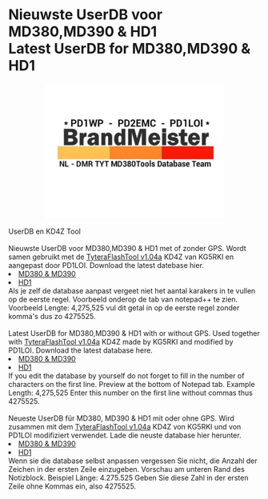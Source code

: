 # Nieuwste UserDB voor MD380,MD390 & HD1 </br> Latest UserDB for MD380,MD390 & HD1 
<p align="center">
<img src="BM-Logo.jpg" width="360">
</p>
UserDB en KD4Z Tool
</br></br>
Nieuwste UserDB voor MD380,MD390 & HD1 met of zonder GPS. Wordt samen gebruikt met de <a href="https://github.com/PD1LOI/MD380tools/blob/master/TyteraFlashToolv1.04a-KD4Z.rar">TyteraFlashTool v1.04a</a> KD4Z van KG5RKI en aangepast door PD1LOI. Download the latest datebase hier. 
<li>
<a href="https://github.com/PD1LOI/MD380tools/blob/master/user.bin">MD380 & MD390</a>
</li><li>
<a href="https://github.com/PD1LOI/MD380tools/blob/master/userhd.csv">HD1</a>
</li>
Als je zelf de database aanpast vergeet niet het aantal karakers in te vullen op de eerste regel. Voorbeeld onderop de tab van notepad++ te zien. Voorbeeld Lengte: 4,275,525 vul dit getal in op de eerste regel zonder komma's dus zo 4275525.
</br></br>
Latest UserDB for MD380,MD390 & HD1 with or without GPS. Used together with <a href="https://github.com/PD1LOI/MD380tools/blob/master/TyteraFlashToolv1.04a-KD4Z.rar">TyteraFlashTool v1.04a</a> KD4Z made by KG5RKI and modified by PD1LOI. Download the latest database here.
<li>
<a href="https://github.com/PD1LOI/MD380tools/blob/master/user.bin">MD380 & MD390</a>
</li><li>
<a href="https://github.com/PD1LOI/MD380tools/blob/master/userhd.csv">HD1</a>
</li>
If you edit the database by yourself do not forget to fill in the number of characters on the first line. Preview at the bottom of Notepad tab. Example Length: 4,275,525 Enter this number on the first line without commas thus 4275525.
</br></br>
Neueste UserDB für MD380, MD390 & HD1 mit oder ohne GPS. Wird zusammen mit dem <a href="https://github.com/PD1LOI/MD380tools/blob/master/TyteraFlashToolv1.04a-KD4Z.rar">TyteraFlashTool v1.04a</a> KD4Z von KG5RKI und von PD1LOI modifiziert verwendet. Lade die neuste database hier herunter.
<li>
<a href="https://github.com/PD1LOI/MD380tools/blob/master/user.bin">MD380 & MD390</a>
</li><li>
<a href="https://github.com/PD1LOI/MD380tools/blob/master/userhd.csv">HD1</a>
</li>
Wenn sie die database selbst anpassen vergessen Sie nicht, die Anzahl der Zeichen in der ersten Zeile einzugeben. Vorschau am unteren Rand des Notizblock. Beispiel Länge: 4.275.525 Geben Sie diese Zahl in der ersten Zeile ohne Kommas ein, also 4275525.


